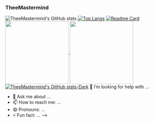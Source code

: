 ###   **TheeMastermind** 


![TheeMastermind's GitHub stats](https://github-readme-stats.vercel.app/api?username=TheeMastermind&show_icons=true&theme=radical)
[![Top Langs](https://github-readme-stats.vercel.app/api/top-langs/?username=TheeMastermind&layout=donut)](https://github.com/TheeMastermind/github-readme-stats)
[![Readme Card](https://github-readme-stats.vercel.app/api/pin/?username=TheeMastermind&repo=github-readme-stats)](https://github.com/TheeMastermind/github-readme-statsicons=true&theme=radical)
<a href="https://github.com/TheeMastermind/github-readme-statsicons=true&theme=radical">
  <img height=200 align="center" src="https://github-readme-stats.vercel.app/api?username=TheeMastermind" />
</a>
<a href="https://github.com/TheeMastermind/convoychat">
  <img height=200 align="center" src="https://github-readme-stats.vercel.app/api/top-langs?username=TheeMastermind&layout=compact&langs_count=8&card_width=320" />
</a>
[![TheeMastermind's GitHub stats-Dark](https://github-readme-stats.vercel.app/api?username=TheeMastermind&show_icons=true&theme=dark#gh-dark-mode-only)](https://github.com/TheeMastermind/github-readme-stats#gh-dark-mode-only)
🤔 I’m looking for help with ...
- 💬 Ask me about ...
- 📫 How to reach me: ...
- 😄 Pronouns: ...
- ⚡ Fun fact: ...
-->
